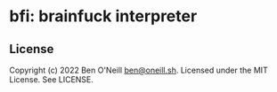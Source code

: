 # bfi: brainfuck interpreter

## License

Copyright (c) 2022 Ben O'Neill <ben@oneill.sh>. Licensed under the
MIT License. See LICENSE.
